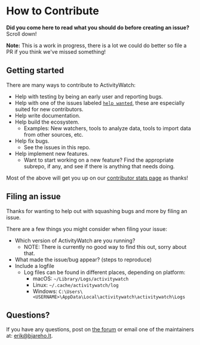 How to Contribute
=================

**Did you come here to read what you should do before creating an issue?** Scroll down!

**Note:** This is a work in progress, there is a lot we could do better so file a PR if you think we've missed something!


## Getting started

There are many ways to contribute to ActivityWatch:

 - Help with testing by being an early user and reporting bugs.
 - Help with one of the issues labeled [`help wanted`](https://github.com/ActivityWatch/activitywatch/issues?q=is%3Aissue+is%3Aopen+label%3A%22help+wanted%22), these are especially suited for new contributors.
 - Help write documentation.
 - Help build the ecosystem.
   - Examples: New watchers, tools to analyze data, tools to import data from other sources, etc.
 - Help fix bugs.
   - See the issues in this repo.
 - Help implement new features.
   - Want to start working on a new feature? Find the appropriate subrepo, if any, and see if there is anything that needs doing.

Most of the above will get you up on our [contributor stats page](http://activitywatch.net/contributors/) as thanks!


## Filing an issue

Thanks for wanting to help out with squashing bugs and more by filing an issue.

There are a few things you might consider when filing your issue:

 - Which version of ActivityWatch are you running? 
   - NOTE: There is currently no good way to find this out, sorry about that.
 - What made the issue/bug appear? (steps to reproduce)
 - Include a logfile
   - Log files can be found in different places, depending on platform:
     - macOS: `~/Library/Logs/activitywatch`
     - Linux: `~/.cache/activitywatch/log`
     - Windows: `C:\Users\<USERNAME>\AppData\Local\activitywatch\activitywatch\Logs`


## Questions?

If you have any questions, post on [the forum](https://forum.activitywatch.net/) or email one of the maintainers at: [erik@bjareho.lt](mailto:erik@bjareho.lt).
